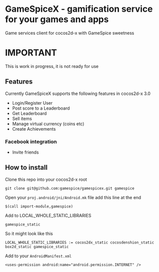 GameSpiceX - gamification service for your games and apps
==========

Game services client for cocos2d-x with GameSpice sweetness

# IMPORTANT

This is work in progress, it is not ready for use

## Features

Currently GameSpiceX supports the following features in cocos2d-x 3.0

* Login/Register User
* Post score to a Leaderboard
* Get Leaderboard
* Sell items
* Manage virtual currency (coins etc)
* Create Achievements

### Facebook integration

* Invite friends

## How to install

Clone this repo into your cocos2d-x root

    git clone git@github.com:gamespice/gamespicex.git gamespice

Open your ``proj.android/jni/Android.mk`` file add this line at the end

    $(call import-module,gamespice) 

Add to LOCAL_WHOLE_STATIC_LIBRARIES

    gamespice_static

So it might look like this
    
    LOCAL_WHOLE_STATIC_LIBRARIES := cocos2dx_static cocosdenshion_static box2d_static gamespice_static

Add to your ``AndroidManifest.xml``

    <uses-permission android:name="android.permission.INTERNET" />
